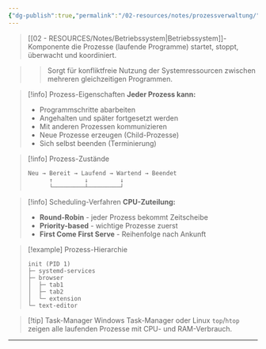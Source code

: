 ```yaml
---
{"dg-publish":true,"permalink":"/02-resources/notes/prozessverwaltung/","tags":["software/betriebssystem","informatik/prozesse"],"noteIcon":"","updated":"2025-09-16T10:51:03.117+02:00"}
---
```



> [[02 - RESOURCES/Notes/Betriebssystem\|Betriebssystem]]-Komponente die Prozesse (laufende Programme) startet, stoppt, überwacht und koordiniert.

>> Sorgt für konfliktfreie Nutzung der Systemressourcen zwischen mehreren gleichzeitigen Programmen.

>[!info] Prozess-Eigenschaften
>**Jeder Prozess kann:**
>- Programmschritte abarbeiten
>- Angehalten und später fortgesetzt werden
>- Mit anderen Prozessen kommunizieren
>- Neue Prozesse erzeugen (Child-Prozesse)
>- Sich selbst beenden (Terminierung)

>[!info] Prozess-Zustände
>```
>Neu → Bereit → Laufend → Wartend → Beendet
>       ↑         ↓         ↓
>       └─────────┴─────────┘
>```

>[!info] Scheduling-Verfahren
>**CPU-Zuteilung:**
>- **Round-Robin** - jeder Prozess bekommt Zeitscheibe
>- **Priority-based** - wichtige Prozesse zuerst  
>- **First Come First Serve** - Reihenfolge nach Ankunft

>[!example] Prozess-Hierarchie
>```
>init (PID 1)
>├─ systemd-services
>├─ browser
>│  ├─ tab1
>│  ├─ tab2
>│  └─ extension
>└─ text-editor
>```

>[!tip] Task-Manager
>Windows Task-Manager oder Linux `top`/`htop` zeigen alle laufenden Prozesse mit CPU- und RAM-Verbrauch.

---